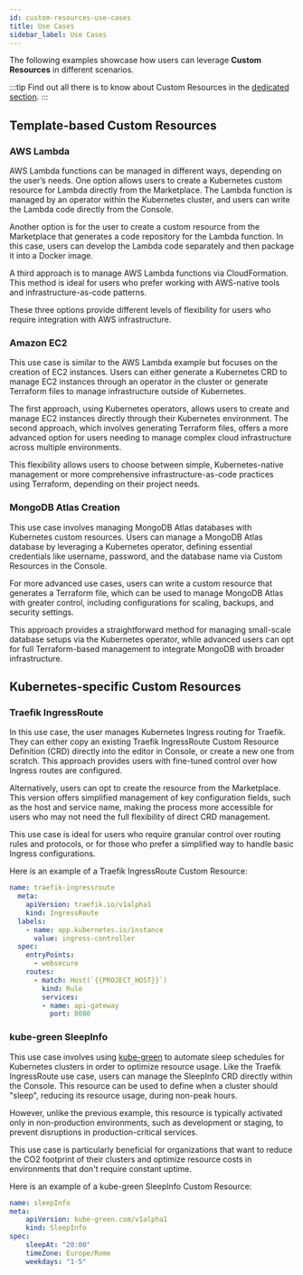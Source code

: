 ```yaml
---
id: custom-resources-use-cases
title: Use Cases
sidebar_label: Use Cases
---
```


The following examples showcase how users can leverage **Custom Resources** in different scenarios.

:::tip
Find out all there is to know about Custom Resources in the [dedicated section](/console/design-your-projects/custom-resources/custom-resources.md).
:::

## Template-based Custom Resources

### AWS Lambda

AWS Lambda functions can be managed in different ways, depending on the user’s needs. One option allows users to create a Kubernetes custom resource for Lambda directly from the Marketplace. The Lambda function is managed by an operator within the Kubernetes cluster, and users can write the Lambda code directly from the Console.

Another option is for the user to create a custom resource from the Marketplace that generates a code repository for the Lambda function. In this case, users can develop the Lambda code separately and then package it into a Docker image.

A third approach is to manage AWS Lambda functions via CloudFormation. This method is ideal for users who prefer working with AWS-native tools and infrastructure-as-code patterns.

These three options provide different levels of flexibility for users who require integration with AWS infrastructure.

### Amazon EC2

This use case is similar to the AWS Lambda example but focuses on the creation of EC2 instances. Users can either generate a Kubernetes CRD to manage EC2 instances through an operator in the cluster or generate Terraform files to manage infrastructure outside of Kubernetes.

The first approach, using Kubernetes operators, allows users to create and manage EC2 instances directly through their Kubernetes environment. The second approach, which involves generating Terraform files, offers a more advanced option for users needing to manage complex cloud infrastructure across multiple environments.

This flexibility allows users to choose between simple, Kubernetes-native management or more comprehensive infrastructure-as-code practices using Terraform, depending on their project needs.

### MongoDB Atlas Creation

This use case involves managing MongoDB Atlas databases with Kubernetes custom resources. Users can manage a MongoDB Atlas database by leveraging a Kubernetes operator, defining essential credentials like username, password, and the database name via Custom Resources in the Console.

For more advanced use cases, users can write a custom resource that generates a Terraform file, which can be used to manage MongoDB Atlas with greater control, including configurations for scaling, backups, and security settings.

This approach provides a straightforward method for managing small-scale database setups via the Kubernetes operator, while advanced users can opt for full Terraform-based management to integrate MongoDB with broader infrastructure.

## Kubernetes-specific Custom Resources

### Traefik IngressRoute

In this use case, the user manages Kubernetes Ingress routing for Traefik. They can either copy an existing Traefik IngressRoute Custom Resource Definition (CRD) directly into the editor in Console, or create a new one from scratch. This approach provides users with fine-tuned control over how Ingress routes are configured.

Alternatively, users can opt to create the resource from the Marketplace. This version offers simplified management of key configuration fields, such as the host and service name, making the process more accessible for users who may not need the full flexibility of direct CRD management.

This use case is ideal for users who require granular control over routing rules and protocols, or for those who prefer a simplified way to handle basic Ingress configurations.

Here is an example of a Traefik IngressRoute Custom Resource:

```yaml
name: traefik-ingressroute
  meta:
    apiVersion: traefik.io/v1alpha1
    kind: IngressRoute
  labels:
    - name: app.kubernetes.io/instance
      value: ingress-controller
  spec:
    entryPoints:
      - websecure
    routes:
      - match: Host(`{{PROJECT_HOST}}`)
        kind: Rule
        services:
        - name: api-gateway
          port: 8080
```

### kube-green SleepInfo

This use case involves using [kube-green](https://kube-green.dev/) to automate sleep schedules for Kubernetes clusters in order to optimize resource usage. Like the Traefik IngressRoute use case, users can manage the SleepInfo CRD directly within the Console. This resource can be used to define when a cluster should "sleep", reducing its resource usage, during non-peak hours.

However, unlike the previous example, this resource is typically activated only in non-production environments, such as development or staging, to prevent disruptions in production-critical services.

This use case is particularly beneficial for organizations that want to reduce the CO2 footprint of their clusters and optimize resource costs in environments that don't require constant uptime.

Here is an example of a kube-green SleepInfo Custom Resource:

```yaml
name: sleepInfo
meta:
    apiVersion: kube-green.com/v1alpha1
    kind: SleepInfo
spec:
    sleepAt: "20:00"
    timeZone: Europe/Rome
    weekdays: "1-5"
```